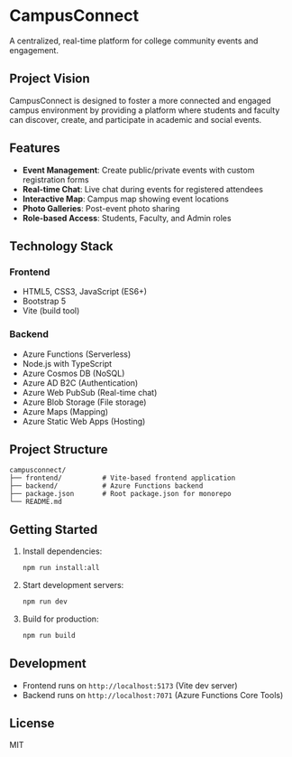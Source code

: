 # CampusConnect

A centralized, real-time platform for college community events and engagement.

## Project Vision

CampusConnect is designed to foster a more connected and engaged campus environment by providing a platform where students and faculty can discover, create, and participate in academic and social events.

## Features

- **Event Management**: Create public/private events with custom registration forms
- **Real-time Chat**: Live chat during events for registered attendees
- **Interactive Map**: Campus map showing event locations
- **Photo Galleries**: Post-event photo sharing
- **Role-based Access**: Students, Faculty, and Admin roles

## Technology Stack

### Frontend
- HTML5, CSS3, JavaScript (ES6+)
- Bootstrap 5
- Vite (build tool)

### Backend
- Azure Functions (Serverless)
- Node.js with TypeScript
- Azure Cosmos DB (NoSQL)
- Azure AD B2C (Authentication)
- Azure Web PubSub (Real-time chat)
- Azure Blob Storage (File storage)
- Azure Maps (Mapping)
- Azure Static Web Apps (Hosting)

## Project Structure

```
campusconnect/
├── frontend/          # Vite-based frontend application
├── backend/           # Azure Functions backend
├── package.json       # Root package.json for monorepo
└── README.md
```

## Getting Started

1. Install dependencies:
   ```bash
   npm run install:all
   ```

2. Start development servers:
   ```bash
   npm run dev
   ```

3. Build for production:
   ```bash
   npm run build
   ```

## Development

- Frontend runs on `http://localhost:5173` (Vite dev server)
- Backend runs on `http://localhost:7071` (Azure Functions Core Tools)

## License

MIT
